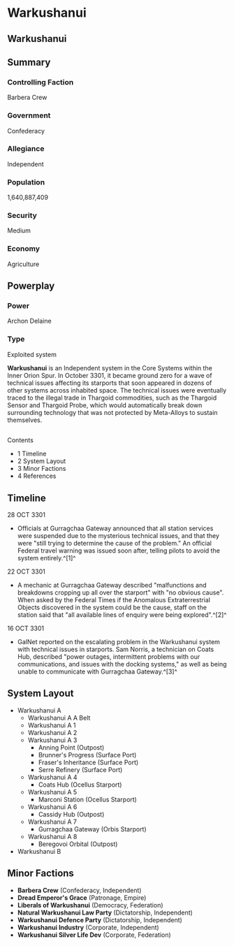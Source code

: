# Warkushanui
## Warkushanui

		

## Summary

### Controlling Faction

Barbera Crew

### Government

Confederacy

### Allegiance

Independent

### Population

1,640,887,409

### Security

Medium

### Economy

Agriculture

## Powerplay

### Power

Archon Delaine

### Type

Exploited system

**Warkushanui** is an Independent system in the Core Systems within the Inner Orion Spur. In October 3301, it became ground zero for a wave of technical issues affecting its starports that soon appeared in dozens of other systems across inhabited space. The technical issues were eventually traced to the illegal trade in Thargoid commodities, such as the Thargoid Sensor and Thargoid Probe, which would automatically break down surrounding technology that was not protected by Meta-Alloys to sustain themselves.

## 

Contents

- 1 Timeline
- 2 System Layout
- 3 Minor Factions
- 4 References

## Timeline

28 OCT 3301

- Officials at Gurragchaa Gateway announced that all station services were suspended due to the mysterious technical issues, and that they were "still trying to determine the cause of the problem." An official Federal travel warning was issued soon after, telling pilots to avoid the system entirely.^[1]^

22 OCT 3301

- A mechanic at Gurragchaa Gateway described "malfunctions and breakdowns cropping up all over the starport" with "no obvious cause". When asked by the Federal Times if the Anomalous Extraterrestrial Objects discovered in the system could be the cause, staff on the station said that "all available lines of enquiry were being explored".^[2]^

16 OCT 3301

- GalNet reported on the escalating problem in the Warkushanui system with technical issues in starports. Sam Norris, a technician on Coats Hub, described "power outages, intermittent problems with our communications, and issues with the docking systems," as well as being unable to communicate with Gurragchaa Gateway.^[3]^

## System Layout

- Warkushanui A
    - Warkushanui A A Belt
    - Warkushanui A 1
    - Warkushanui A 2
    - Warkushanui A 3
        - Anning Point (Outpost)
        - Brunner's Progress (Surface Port)
        - Fraser's Inheritance (Surface Port)
        - Serre Refinery (Surface Port)
    - Warkushanui A 4
        - Coats Hub (Ocellus Starport)
    - Warkushanui A 5
        - Marconi Station (Ocellus Starport)
    - Warkushanui A 6
        - Cassidy Hub (Outpost)
    - Warkushanui A 7
        - Gurragchaa Gateway (Orbis Starport)
    - Warkushanui A 8
        - Beregovoi Orbital (Outpost)
- Warkushanui B

## Minor Factions

- **Barbera Crew** (Confederacy, Independent)
- **Dread Emperor's Grace** (Patronage, Empire)
- **Liberals of Warkushanui** (Democracy, Federation)
- **Natural Warkushanui Law Party** (Dictatorship, Independent)
- **Warkushanui Defence Party** (Dictatorship, Independent)
- **Warkushanui Industry** (Corporate, Independent)
- **Warkushanui Silver Life Dev** (Corporate, Federation)